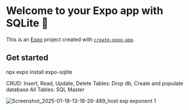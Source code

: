 # Welcome to your Expo app with SQLite 👋

This is an [Expo](https://expo.dev) project created with [`create-expo-app`](https://www.npmjs.com/package/create-expo-app).

## Get started
npx expo install expo-sqlite

CRUD: Insert, Read, Update, Delete
Tables: Drop db, Create and populate database
All Tables: SQL Master

![Screenshot_2025-01-18-13-18-26-489_host exp exponent 1](https://github.com/user-attachments/assets/05f12ec8-81e6-47db-ba6f-53395ec982a6)
